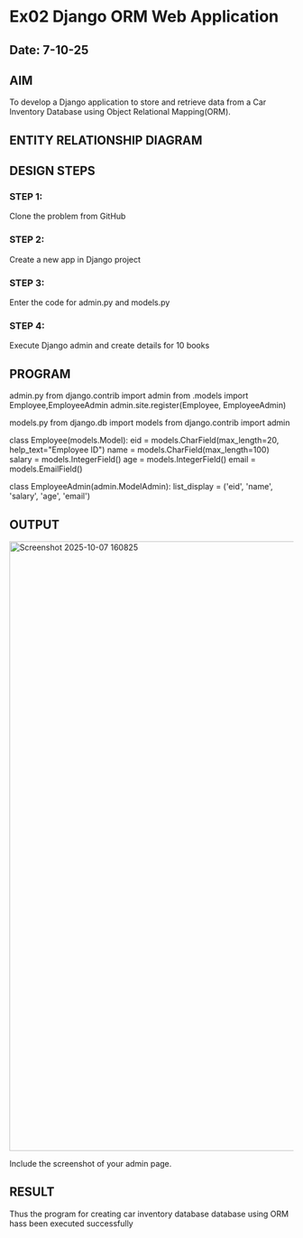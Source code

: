 # Ex02 Django ORM Web Application
## Date: 7-10-25

## AIM
To develop a Django application to store and retrieve data from a Car Inventory Database using Object Relational Mapping(ORM).

## ENTITY RELATIONSHIP DIAGRAM



## DESIGN STEPS

### STEP 1:
Clone the problem from GitHub

### STEP 2:
Create a new app in Django project

### STEP 3:
Enter the code for admin.py and models.py

### STEP 4:
Execute Django admin and create details for 10 books

## PROGRAM
admin.py
from django.contrib import admin
from .models import Employee,EmployeeAdmin
admin.site.register(Employee, EmployeeAdmin)

models.py
from django.db import models
from django.contrib import admin

class Employee(models.Model):
    eid = models.CharField(max_length=20, help_text="Employee ID")
    name = models.CharField(max_length=100)
    salary = models.IntegerField()
    age = models.IntegerField()
    email = models.EmailField()

class EmployeeAdmin(admin.ModelAdmin):
    list_display = ('eid', 'name', 'salary', 'age', 'email')







## OUTPUT
<img width="1920" height="1080" alt="Screenshot 2025-10-07 160825" src="https://github.com/user-attachments/assets/1b59b437-dc2e-4333-9dfb-7df91bea877b" />



Include the screenshot of your admin page.


## RESULT
Thus the program for creating car inventory database database using ORM hass been executed successfully
